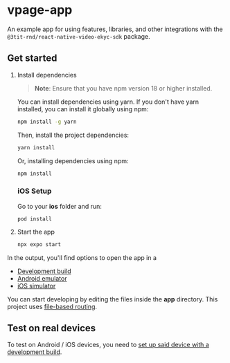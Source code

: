 # vpage-app

An example app for using features, libraries, and other integrations with the `@3tit-rnd/react-native-video-ekyc-sdk` package.

## Get started

1. Install dependencies

   > **Note**: Ensure that you have npm version 18 or higher installed.

   You can install dependencies using yarn. If you don't have yarn installed, you can install it globally using npm:

   ```bash
   npm install -g yarn
   ```

   Then, install the project dependencies:

   ```bash
   yarn install
   ```

   Or, installing dependencies using npm:

   ```bash
   npm install
   ```

   ### iOS Setup

   Go to your **ios** folder and run:

   ```shell script
   pod install
   ```

2. Start the app

   ```bash
   npx expo start
   ```

In the output, you'll find options to open the app in a

- [Development build](https://docs.expo.dev/develop/development-builds/introduction/)
- [Android emulator](https://docs.expo.dev/workflow/android-studio-emulator/)
- [iOS simulator](https://docs.expo.dev/workflow/ios-simulator/)

You can start developing by editing the files inside the **app** directory. This project uses [file-based routing](https://docs.expo.dev/router/introduction).

## Test on real devices

To test on Android / iOS devices, you need to [set up said device with a development build](https://docs.expo.dev/get-started/set-up-your-environment/?mode=development-build).
